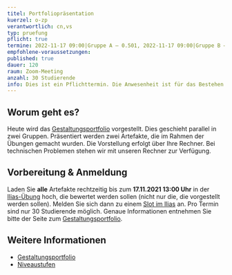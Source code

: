 ```yaml
---
titel: Portfoliopräsentation
kuerzel: o-zp
verantwortlich: cn,vs
typ: pruefung
pflicht: true
termine: 2022-11-17 09:00|Gruppe A – 0.501, 2022-11-17 09:00|Gruppe B – 3.102, 2022-11-17 12:00|Gruppe A – 0.501, 2022-11-17 12:00|Gruppe B – 3.102
empfohlene-voraussetzungen: 
published: true
dauer: 120
raum: Zoom-Meeting
anzahl: 30 Studierende
info: Dies ist ein Pflichttermin. Die Anwesenheit ist für das Bestehen des Moduls erforderlich. 
---
```


## Worum geht es?

Heute wird das [Gestaltungsportfolio](../../gestaltungsportfolio/) vorgestellt. Dies geschieht parallel in zwei Gruppen. Präsentiert werden zwei Artefakte, die im Rahmen der Übungen gemacht wurden. Die Vorstellung erfolgt über Ihre Rechner. Bei technischen Problemen stehen wir mit unseren Rechner zur Verfügung.

## Vorbereitung & Anmeldung

Laden Sie **alle** Artefakte rechtzeitig bis zum **17.11.2021 13:00 Uhr** in der [Ilias-Übung](https://ilias.th-koeln.de/goto.php?target=exc_1166244&client_id=ILIAS_FH_Koeln) hoch, die bewertet werden sollen (nicht nur die, die vorgestellt werden sollen). Melden Sie sich dann zu einem [Slot im Ilias](https://ilias.th-koeln.de/goto.php?target=fold_1697422&client_id=ILIAS_FH_Koeln) an. Pro Termin sind nur 30 Studierende möglich. Genaue Informationen entnehmen Sie bitte der Seite zum [Gestaltungsportfolio](../../gestaltungsportfolio/).

## Weitere Informationen

- [Gestaltungsportfolio](../../gestaltungsportfolio/)
- [Niveaustufen](../../niveaustufen/)
